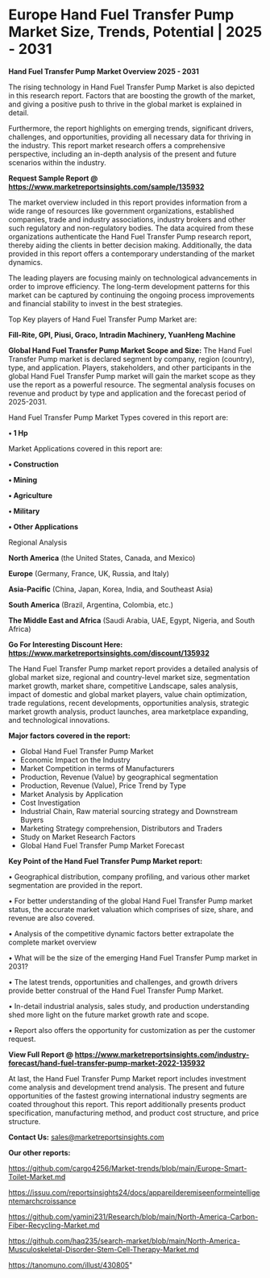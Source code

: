 # Europe Hand Fuel Transfer Pump Market Size, Trends, Potential | 2025 - 2031

<Strong> Hand Fuel Transfer Pump Market Overview 2025 - 2031</strong>

The rising technology in Hand Fuel Transfer Pump Market is also depicted in this research report. Factors that are boosting the growth of the market, and giving a positive push to thrive in the global market is explained in detail.

Furthermore, the report highlights on emerging trends, significant drivers, challenges, and opportunities, providing all necessary data for thriving in the industry. This report market research offers a comprehensive perspective, including an in-depth analysis of the present and future scenarios within the industry.

<strong>Request Sample Report @ <a href=https://www.marketreportsinsights.com/sample/135932>https://www.marketreportsinsights.com/sample/135932</a></strong>

The market overview included in this report provides information from a wide range of resources like government organizations, established companies, trade and industry associations, industry brokers and other such regulatory and non-regulatory bodies. The data acquired from these organizations authenticate the Hand Fuel Transfer Pump research report, thereby aiding the clients in better decision making. Additionally, the data provided in this report offers a contemporary understanding of the market dynamics.

The leading players are focusing mainly on technological advancements in order to improve efficiency. The long-term development patterns for this market can be captured by continuing the ongoing process improvements and financial stability to invest in the best strategies.

Top Key players of Hand Fuel Transfer Pump Market are:

<strong>Fill-Rite, GPI, Piusi, Graco, Intradin Machinery, YuanHeng Machine</strong>

<strong><b>Global Hand Fuel Transfer Pump Market Scope and Size:</b></strong>
The Hand Fuel Transfer Pump market is declared segment by company, region (country), type, and application. Players, stakeholders, and other participants in the global Hand Fuel Transfer Pump market will gain the market scope as they use the report as a powerful resource. The segmental analysis focuses on revenue and product by type and application and the forecast period of 2025-2031.

Hand Fuel Transfer Pump Market Types covered in this report are:

<strong>• 1 Hp</strong>

Market Applications covered in this report are:

<strong>• Construction

• Mining

• Agriculture

• Military

• Other Applications</strong> 

Regional Analysis

<strong>North America</strong> (the United States, Canada, and Mexico)

<strong>Europe</strong> (Germany, France, UK, Russia, and Italy)

<strong>Asia-Pacific</strong> (China, Japan, Korea, India, and Southeast Asia)

<strong>South America</strong> (Brazil, Argentina, Colombia, etc.)

<strong>The Middle East and Africa</strong> (Saudi Arabia, UAE, Egypt, Nigeria, and South Africa)

<strong>Go For Interesting Discount Here: <a href=https://www.marketreportsinsights.com/discount/135932>https://www.marketreportsinsights.com/discount/135932</a></strong>

The Hand Fuel Transfer Pump market report provides a detailed analysis of global market size, regional and country-level market size, segmentation market growth, market share, competitive Landscape, sales analysis, impact of domestic and global market players, value chain optimization, trade regulations, recent developments, opportunities analysis, strategic market growth analysis, product launches, area marketplace expanding, and technological innovations.

<strong><b>Major factors covered in the report:</b></strong>
<ul>
  <li>Global Hand Fuel Transfer Pump Market </li>
  <li>Economic Impact on the Industry</li>
  <li>Market Competition in terms of Manufacturers</li>
  <li>Production, Revenue (Value) by geographical segmentation</li>
  <li>Production, Revenue (Value), Price Trend by Type</li>
  <li>Market Analysis by Application</li>
  <li>Cost Investigation</li>
  <li>Industrial Chain, Raw material sourcing strategy and Downstream Buyers</li>
  <li>Marketing Strategy comprehension, Distributors and Traders</li>
  <li>Study on Market Research Factors</li>
  <li>Global Hand Fuel Transfer Pump Market Forecast</li>
</ul>

<strong><b>Key Point of the Hand Fuel Transfer Pump Market report:</b></strong>

• Geographical distribution, company profiling, and various other market segmentation are provided in the report.

• For better understanding of the global Hand Fuel Transfer Pump market status, the accurate market valuation which comprises of size, share, and revenue are also covered.

• Analysis of the competitive dynamic factors better extrapolate the complete market overview

• What will be the size of the emerging Hand Fuel Transfer Pump market in 2031?

• The latest trends, opportunities and challenges, and growth drivers provide better construal of the Hand Fuel Transfer Pump Market.

• In-detail industrial analysis, sales study, and production understanding shed more light on the future market growth rate and scope.

• Report also offers the opportunity for customization as per the customer request.

<strong><b>View Full Report @ <a href=https://www.marketreportsinsights.com/industry-forecast/hand-fuel-transfer-pump-market-2022-135932>https://www.marketreportsinsights.com/industry-forecast/hand-fuel-transfer-pump-market-2022-135932</a></b></strong>


At last, the Hand Fuel Transfer Pump Market report includes investment come analysis and development trend analysis. The present and future opportunities of the fastest growing international industry segments are coated throughout this report. This report additionally presents product specification, manufacturing method, and product cost structure, and price structure.

<strong>Contact Us:</strong>
sales@marketreportsinsights.com

<strong>Our other reports:</strong>

<a href=https://github.com/cargo4256/Market-trends/blob/main/Europe-Smart-Toilet-Market.md>https://github.com/cargo4256/Market-trends/blob/main/Europe-Smart-Toilet-Market.md</a>

<a href=https://issuu.com/reportsinsights24/docs/appareilderemiseenformeintelligentemarchcroissance>https://issuu.com/reportsinsights24/docs/appareilderemiseenformeintelligentemarchcroissance</a>

<a href=https://github.com/yamini231/Research/blob/main/North-America-Carbon-Fiber-Recycling-Market.md>https://github.com/yamini231/Research/blob/main/North-America-Carbon-Fiber-Recycling-Market.md</a>

<a href=https://github.com/haq235/search-market/blob/main/North-America-Musculoskeletal-Disorder-Stem-Cell-Therapy-Market.md>https://github.com/haq235/search-market/blob/main/North-America-Musculoskeletal-Disorder-Stem-Cell-Therapy-Market.md</a>

<a href=https://tanomuno.com/illust/430805>https://tanomuno.com/illust/430805</a>"
